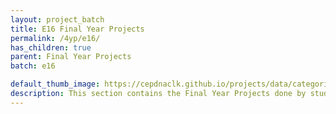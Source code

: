 ```yaml
---
layout: project_batch
title: E16 Final Year Projects
permalink: /4yp/e16/
has_children: true
parent: Final Year Projects
batch: e16

default_thumb_image: https://cepdnaclk.github.io/projects/data/categories/fyp/thumbnail.jpg
description: This section contains the Final Year Projects done by students as a part of CO421 & CO 425 in their final year
---
```

